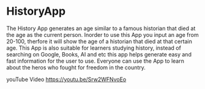 # HistoryApp
The History App generates an age similar to a famous historian that died at the age as the current person.
Inorder to use this App you input an age from 20-100, therfore it will show the age of a historian that died at that certain age.
This App is also suitable for learners studying history, instead of searching on Google, Books, AI and etc this app helps generate easy and fast information for the user to use.
Everyone can use the App to learn about the heros who fought for freedom in the country.



youTube Video
https://youtu.be/Srw2WFNvoEo
